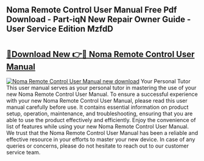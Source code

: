 ## Noma Remote Control User Manual Free Pdf Download - Part-iqN New Repair Owner Guide - User Service Edition MzfdD

# <h2><a href="http://bc57959.oget.top/?id=Noma+Remote+Control+User+Manual">🔗Download New 👉🔴 Noma Remote Control User Manual</a></h2>

[![Noma Remote Control User Manual new download](https://i.imgur.com/5g1atiW.png)](http://bc57959.oget.top/?id=Noma+Remote+Control+User+Manual)
Your Personal Tutor This user manual serves as your personal tutor in mastering the use of your new Noma Remote Control User Manual. To ensure a successful experience with your new Noma Remote Control User Manual, please read this user manual carefully before use. It contains essential information on product setup, operation, maintenance, and troubleshooting, ensuring that you are able to use the product effectively and efficiently. Enjoy the convenience of list of features while using your new Noma Remote Control User Manual. We trust that the Noma Remote Control User Manual has been a reliable and effective resource in your efforts to master your new device. In case of any queries or concerns, please do not hesitate to reach out to our customer service team.
